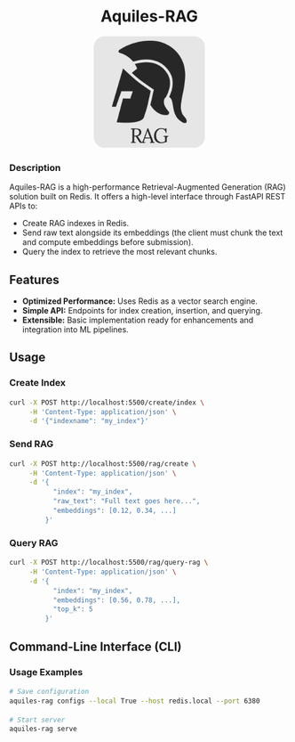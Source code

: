 <h1 align="center">Aquiles-RAG</h1>

<div align="center">
  <img src="aquiles/static/aq-rag1.png" alt="Llada Logo" width="200"/>
</div>

### Description
Aquiles-RAG is a high-performance Retrieval-Augmented Generation (RAG) solution built on Redis. It offers a high-level interface through FastAPI REST APIs to:

* Create RAG indexes in Redis.
* Send raw text alongside its embeddings (the client must chunk the text and compute embeddings before submission).
* Query the index to retrieve the most relevant chunks.

## Features

* **Optimized Performance:** Uses Redis as a vector search engine.
* **Simple API:** Endpoints for index creation, insertion, and querying.
* **Extensible:** Basic implementation ready for enhancements and integration into ML pipelines.


## Usage

### Create Index

```bash
curl -X POST http://localhost:5500/create/index \
     -H 'Content-Type: application/json' \
     -d '{"indexname": "my_index"}'
```

### Send RAG

```bash
curl -X POST http://localhost:5500/rag/create \
     -H 'Content-Type: application/json' \
     -d '{
           "index": "my_index",
           "raw_text": "Full text goes here...",
           "embeddings": [0.12, 0.34, ...]
         }'
```

### Query RAG

```bash
curl -X POST http://localhost:5500/rag/query-rag \
     -H 'Content-Type: application/json' \
     -d '{
           "index": "my_index",
           "embeddings": [0.56, 0.78, ...],
           "top_k": 5
         }'
```

## Command-Line Interface (CLI)

### Usage Examples

```bash
# Save configuration
aquiles-rag configs --local True --host redis.local --port 6380

# Start server
aquiles-rag serve
```